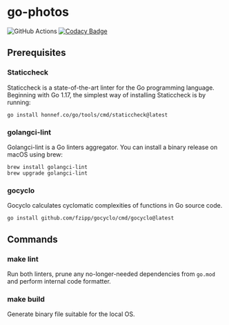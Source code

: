 # go-photos

![GitHub Actions](https://github.com/andrewmolyuk/go-photos/actions/workflows/ci.yml/badge.svg)
[![Codacy Badge](https://app.codacy.com/project/badge/Grade/a2731a9c8e33458baea3e9ad9c362d8c)](https://www.codacy.com/gh/andrewmolyuk/go-photos/dashboard?utm_source=github.com&amp;utm_medium=referral&amp;utm_content=andrewmolyuk/go-photos&amp;utm_campaign=Badge_Grade)

## Prerequisites

### Staticcheck

Staticcheck is a state-of-the-art linter for the Go programming language. Beginning with Go 1.17, the simplest way of
installing Staticcheck is by running:

```shell
go install honnef.co/go/tools/cmd/staticcheck@latest
```

### golangci-lint

Golangci-lint is a Go linters aggregator. You can install a binary release on macOS using brew:

```shell
brew install golangci-lint
brew upgrade golangci-lint
```

### gocyclo

Gocyclo calculates cyclomatic complexities of functions in Go source code.

```shell
go install github.com/fzipp/gocyclo/cmd/gocyclo@latest
```

## Commands

### make lint

Run both linters, prune any no-longer-needed dependencies from `go.mod` and perform internal code formatter.

### make build

Generate binary file suitable for the local OS.